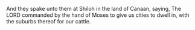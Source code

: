 And they spake unto them at Shiloh in the land of Canaan, saying, The LORD commanded by the hand of Moses to give us cities to dwell in, with the suburbs thereof for our cattle.
